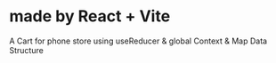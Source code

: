 # made by React + Vite

A Cart for phone store using useReducer & global Context & Map Data Structure

